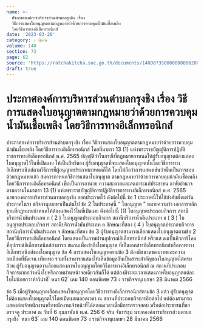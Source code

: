 ```yaml
---
name: >-
  ประกาศองค์การบริหารส่วนตำบลกรุงชิง เรื่อง
  วิธีการแสดงใบอนุญาตตามกฎหมายว่าด้วยการควบคุมน้ำมันเชื้อเพลิง
  โดยวิธีการทางอิเล็กทรอนิกส์
date: '2023-03-28'
category: ง พิเศษ
volume: 140
section: 73
page: 62
source: 'https://ratchakitcha.soc.go.th/documents/140D073S0000000006200.pdf'
draft: true
---
```


# ประกาศองค์การบริหารส่วนตำบลกรุงชิง เรื่อง วิธีการแสดงใบอนุญาตตามกฎหมายว่าด้วยการควบคุมน้ำมันเชื้อเพลิง โดยวิธีการทางอิเล็กทรอนิกส์

ประกาศองค์การบริหารส่วนตำบลกรุงชิง เรื่อง วิธีการแสดงใบอนุญาตตามกฎหมายว่าด้วยการควบคุมน้ามันเชื้อเพลิง โดยวิธีการทางอิเล็กทรอนิกส์ โดยที่มาตรา 13 (1) แห่งพระราชบัญญัติการปฏิบัติราชการทางอิเล็กทรอนิกส์ พ.ศ. 2565 บัญญัติว่าในกรณีที่กฎหมายกาหนดให้ผู้รับอนุญาตต้องแสดงใบอนุญาตไว้ในที่เปิดเผย ให้เป็นสิทธิของ ผู้รับอนุญาตที่จะแสดงใบอนุญาตนั้นโดยวิธีการทางอิเล็กทรอนิกส์ตามวิธีการที่ผู้อนุญาตประกาศกาหนดก็ได้ โดยให้ถือว่าการแสดงเช่นว่านั้นเป็นการชอบด้วยกฎหมายแล้ว สมควรกาหนดวิธีการแสดงใบอนุญาต ตามกฎหมายว่าด้วยการควบคุมน้ามันเชื้อเพลิง โดยวิธีการทางอิเล็กทรอนิกส์ เพื่อเป็นการอานวย ความสะดวกและลดภาระแก่ประชาชน อาศัยอำนาจตามความในมาตรา 13 (1) แห่งพระราชบัญญัติการปฏิบัติราชการทางอิเล็กทรอนิกส์ พ.ศ. 2565 นายกองค์การบริหารส่วนตาบลกรุงชิง ออกประกาศไว้ ดังต่อไปนี้ ข้อ 1 ประกาศนี้ให้ใช้บังคับตั้งแต่วันประกาศในรา ชกิจจานุเบกษาเป็นต้นไป ข้อ 2 ในประกาศนี้ “ ใบอนุญาต ” หมายความว่า เอกสารหลักฐานที่กฎหมายกำหนดให้ต้องแสดงไว้ในที่เปิดเผย ดังต่อไปนี้ (1) ใบอนุญาตประกอบกิจการ สถานีบริการน้ำมันประเภท ก ( 2 ) ใบอนุญาตประกอบกิจการ สถานีบริการน้ำมันประเภท ข ( 3 ) ใบอนุญาตประกอบกิจการ สถานีบริการน้ำมันประเภท ค ลักษณะที่สอง ( 4 ) ใบอนุญาตประกอบกิจการ สถานีบริการน้ำมันประเภท จ ลักษณะที่สอง ข้อ 3 ผู้รับอนุญาตสามารถเลือกแสดงใบอนุญาตตามข้อ 2 โดยวิธีการทางอิเล็กทรอนิกส์ โดยแสดงเป็นภาพผ่านอุปกรณ์อิเล็กทรอนิกส์ หรือแส ดงเป็นคิวอาร์โคดที่อุปกรณ์อิเล็กทรอนิกส์สามารถ สแกนเพื่อเข้าถึงใบอนุญาต ที่เป็นเอกสารอิเล็กทรอนิกส์หรือภาพทางอิเล็กทรอนิกส์ของใบอนุญาต ข้อ 4 การแสดงใบอนุญาตตามข้อ 3 ต้องมีขนาดของภาพและความละเอียดที่ชัดเจน เพียงพอ รวมทั้งสามารถแสดงให้เห็นข้อมูลอันเป็นสาระสำคัญของใบอนุญาตได้ครบถ้วน ผู้รับอนุญาตอาจเลือกแสดงภาพใบอนุญาตโดยวิธีการทางอิเล็กทรอนิกส์ ณ สถานที่ประกอบ กิจการมากกว่าหนึ่งใบหรือภาพผ่านหน้าจอเดียวกันก็ได้ แต่ต้องมีระยะเวลาแสดงภาพใบอนุญาตแต่ละ ใบไม่น้อยกว่าห้าวินำที ้ หนา 62 ่ เลม 140 ตอนพิเศษ 73 ง ราชกิจจานุเบกษา 28 มีนาคม 2566

ข้อ 5 เมื่อผู้รับอนุญาตเลือกแสดงใบอนุญาตโดยวิธีการทางอิเล็กทรอนิกส์ตามข้อ 3 แล้ว ผู้รับอนุญาตไม่ต้องแสดงใบอนุญาตไว้โดยเปิดเผยตลอดเวลา ณ สถานที่ประกอบกิจการอีกต่อไป แต่ต้องสามารถแสดงต่อเจ้าพนักงานหรือพนักงานเจ้าหน้าที่ได้ตลอดเวลาเมื่อมีการตรวจสอบ หรือต่อประชาชนที่ขอตรวจดู ประกาศ ณ วันที่ 6 กุมภาพันธ์ พ.ศ. 256 6 จริน จันทร์ชุม นายกองค์การบริหารส่วนตาบลกรุงชิง ้ หนา 63 ่ เลม 140 ตอนพิเศษ 73 ง ราชกิจจานุเบกษา 28 มีนาคม 2566
